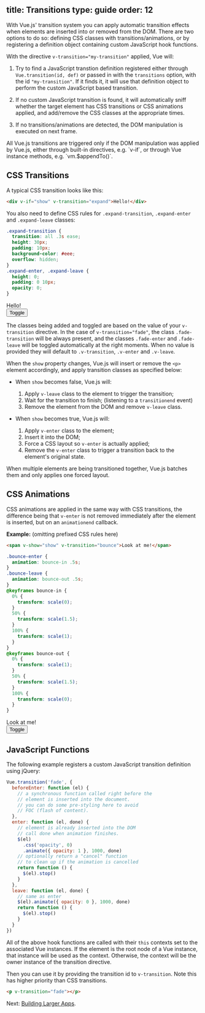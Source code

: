 title: Transitions
type: guide
order: 12
---

With Vue.js' transition system you can apply automatic transition effects when elements are inserted into or removed from the DOM. There are two options to do so: defining CSS classes with transitions/animations, or by registering a definition object containing custom JavaScript hook functions.

With the directive `v-transition="my-transition"` applied, Vue will:

1. Try to find a JavaScript transtion definition registered either through `Vue.transition(id, def)` or passed in with the `transitions` option, with the id `"my-transition"`. If it finds it, it will use that definition object to perform the custom JavaScript based transition.

2. If no custom JavaScript transition is found, it will automatically sniff whether the target element has CSS transitions or CSS animations applied, and add/remove the CSS classes at the appropriate times.

3. If no transitions/animations are detected, the DOM manipulation is executed on next frame.

<p class="tip">All Vue.js transitions are triggered only if the DOM manipulation was applied by Vue.js, either through built-in directives, e.g. `v-if`, or through Vue instance methods, e.g. `vm.$appendTo()`.</p>

## CSS Transitions

A typical CSS transition looks like this:

``` html
<div v-if="show" v-transition="expand">Hello!</div>
```

You also need to define CSS rules for `.expand-transition`, `.expand-enter` and `.expand-leave` classes:

``` css
.expand-transition {
  transition: all .3s ease;
  height: 30px;
  padding: 10px;
  background-color: #eee;
  overflow: hidden;
}
.expand-enter, .expand-leave {
  height: 0;
  padding: 0 10px;
  opacity: 0;
}
```

<div id="demo"><div v-if="show" v-transition="expand">Hello!</div><button v-on="click: show = !show">Toggle</button></div>

<style>
.expand-transition {
  transition: all .3s ease;
  height: 30px;
  padding: 10px;
  background-color: #eee;
  overflow: hidden;
}
.expand-enter, .expand-leave {
  height: 0;
  padding: 0 10px;
  opacity: 0;
}
</style>

<script>
new Vue({
  el: '#demo',
  data: { show: true }
})
</script>

The classes being added and toggled are based on the value of your `v-transition` directive. In the case of `v-transition="fade"`, the class `.fade-transition` will be always present, and the classes `.fade-enter` and `.fade-leave` will be toggled automatically at the right moments. When no value is provided they will default to `.v-transition`, `.v-enter` and `.v-leave`.

When the `show` property changes, Vue.js will insert or remove the `<p>` element accordingly, and apply transition classes as specified below:

- When `show` becomes false, Vue.js will:
  1. Apply `v-leave` class to the element to trigger the transition;
  2. Wait for the transition to finish; (listening to a `transitionend` event)
  3. Remove the element from the DOM and remove `v-leave` class.

- When `show` becomes true, Vue.js will:
  1. Apply `v-enter` class to the element;
  2. Insert it into the DOM;
  3. Force a CSS layout so `v-enter` is actually applied;
  4. Remove the `v-enter` class to trigger a transition back to the element's original state.

<p class="tip">When multiple elements are being transitioned together, Vue.js batches them and only applies one forced layout.</p>

## CSS Animations

CSS animations are applied in the same way with CSS transitions, the difference being that `v-enter` is not removed immediately after the element is inserted, but on an `animationend` callback.

**Example:** (omitting prefixed CSS rules here)

``` html
<span v-show="show" v-transition="bounce">Look at me!</span>
```

``` css
.bounce-enter {
  animation: bounce-in .5s;
}
.bounce-leave {
  animation: bounce-out .5s;
}
@keyframes bounce-in {
  0% {
    transform: scale(0);
  }
  50% {
    transform: scale(1.5);
  }
  100% {
    transform: scale(1);
  }
}
@keyframes bounce-out {
  0% {
    transform: scale(1);
  }
  50% {
    transform: scale(1.5);
  }
  100% {
    transform: scale(0);
  }
}
```

<div id="anim" class="demo"><span v-show="show" v-transition="bounce">Look at me!</span><br><button v-on="click: show = !show">Toggle</button></div>

<style>
  .bounce-enter {
    -webkit-animation: bounce-in .5s;
    animation: bounce-in .5s;
  }
  .bounce-leave {
    -webkit-animation: bounce-out .5s;
    animation: bounce-out .5s;
  }
  @keyframes bounce-in {
    0% {
      transform: scale(0);
      -webkit-transform: scale(0);
    }
    50% {
      transform: scale(1.5);
      -webkit-transform: scale(1.5);
    }
    100% {
      transform: scale(1);
      -webkit-transform: scale(1);
    }
  }
  @keyframes bounce-out {
    0% {
      transform: scale(1);
      -webkit-transform: scale(1);
    }
    50% {
      transform: scale(1.5);
      -webkit-transform: scale(1.5);
    }
    100% {
      transform: scale(0);
      -webkit-transform: scale(0);
    }
  }
  @-webkit-keyframes bounce-in {
    0% {
      -webkit-transform: scale(0);
    }
    50% {
      -webkit-transform: scale(1.5);
    }
    100% {
      -webkit-transform: scale(1);
    }
  }
  @-webkit-keyframes bounce-out {
    0% {
      -webkit-transform: scale(1);
    }
    50% {
      -webkit-transform: scale(1.5);
    }
    100% {
      -webkit-transform: scale(0);
    }
  }
</style>

<script>
new Vue({
  el: '#anim',
  data: { show: true }
})
</script>

## JavaScript Functions

The following example registers a custom JavaScript transition definition using jQuery:

``` js
Vue.transition('fade', {
  beforeEnter: function (el) {
    // a synchronous function called right before the
    // element is inserted into the document.
    // you can do some pre-styling here to avoid
    // FOC (flash of content).
  },
  enter: function (el, done) {
    // element is already inserted into the DOM
    // call done when animation finishes.
    $(el)
      .css('opacity', 0)
      .animate({ opacity: 1 }, 1000, done)
    // optionally return a "cancel" function
    // to clean up if the animation is cancelled
    return function () {
      $(el).stop()
    }
  },
  leave: function (el, done) {
    // same as enter
    $(el).animate({ opacity: 0 }, 1000, done)
    return function () {
      $(el).stop()
    }
  }
})
```

All of the above hook functions are called with their `this` contexts set to the associated Vue instances. If the element is the root node of a Vue instance, that instance will be used as the context. Otherwise, the context will be the owner instance of the transition directive.

Then you can use it by providing the transition id to `v-transition`. Note this has higher priority than CSS transitions.

``` html
<p v-transition="fade"></p>
```

Next: [Building Larger Apps](/guide/application.html).